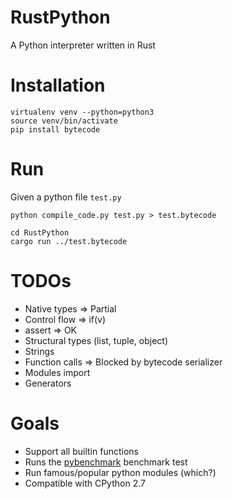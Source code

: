 RustPython
==============

A Python interpreter written in Rust

# Installation

```
virtualenv venv --python=python3
source venv/bin/activate
pip install bytecode
```

# Run

Given a python file `test.py`

```
python compile_code.py test.py > test.bytecode

cd RustPython
cargo run ../test.bytecode 
```

# TODOs
* Native types => Partial
* Control flow => if(v)
* assert => OK
* Structural types (list, tuple, object)
* Strings
* Function calls => Blocked by bytecode serializer
* Modules import
* Generators


# Goals
* Support all builtin functions
* Runs the [pybenchmark](https://pybenchmarks.org/) benchmark test
* Run famous/popular python modules (which?)
* Compatible with CPython 2.7
